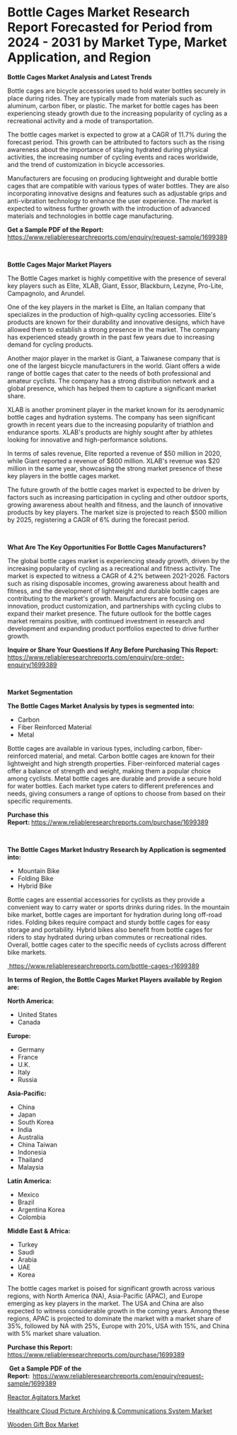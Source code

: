 <p><h1>Bottle Cages Market Research Report Forecasted for Period from 2024 -  2031 by Market Type, Market Application, and Region</h1></p><p><strong>Bottle Cages Market Analysis and Latest Trends</strong></p>
<p><p>Bottle cages are bicycle accessories used to hold water bottles securely in place during rides. They are typically made from materials such as aluminum, carbon fiber, or plastic. The market for bottle cages has been experiencing steady growth due to the increasing popularity of cycling as a recreational activity and a mode of transportation.</p><p>The bottle cages market is expected to grow at a CAGR of 11.7% during the forecast period. This growth can be attributed to factors such as the rising awareness about the importance of staying hydrated during physical activities, the increasing number of cycling events and races worldwide, and the trend of customization in bicycle accessories.</p><p>Manufacturers are focusing on producing lightweight and durable bottle cages that are compatible with various types of water bottles. They are also incorporating innovative designs and features such as adjustable grips and anti-vibration technology to enhance the user experience. The market is expected to witness further growth with the introduction of advanced materials and technologies in bottle cage manufacturing.</p></p>
<p><strong>Get a Sample PDF of the Report:&nbsp;</strong> <a href="https://www.reliableresearchreports.com/enquiry/request-sample/1699389">https://www.reliableresearchreports.com/enquiry/request-sample/1699389</a></p>
<p>&nbsp;</p>
<p><strong>Bottle Cages Major Market Players</strong></p>
<p><p>The Bottle Cages market is highly competitive with the presence of several key players such as Elite, XLAB, Giant, Essor, Blackburn, Lezyne, Pro-Lite, Campagnolo, and Arundel.</p><p>One of the key players in the market is Elite, an Italian company that specializes in the production of high-quality cycling accessories. Elite's products are known for their durability and innovative designs, which have allowed them to establish a strong presence in the market. The company has experienced steady growth in the past few years due to increasing demand for cycling products.</p><p>Another major player in the market is Giant, a Taiwanese company that is one of the largest bicycle manufacturers in the world. Giant offers a wide range of bottle cages that cater to the needs of both professional and amateur cyclists. The company has a strong distribution network and a global presence, which has helped them to capture a significant market share.</p><p>XLAB is another prominent player in the market known for its aerodynamic bottle cages and hydration systems. The company has seen significant growth in recent years due to the increasing popularity of triathlon and endurance sports. XLAB's products are highly sought after by athletes looking for innovative and high-performance solutions.</p><p>In terms of sales revenue, Elite reported a revenue of $50 million in 2020, while Giant reported a revenue of $600 million. XLAB's revenue was $20 million in the same year, showcasing the strong market presence of these key players in the bottle cages market.</p><p>The future growth of the bottle cages market is expected to be driven by factors such as increasing participation in cycling and other outdoor sports, growing awareness about health and fitness, and the launch of innovative products by key players. The market size is projected to reach $500 million by 2025, registering a CAGR of 6% during the forecast period.</p></p>
<p>&nbsp;</p>
<p><strong>What Are The Key Opportunities For Bottle Cages Manufacturers?</strong></p>
<p><p>The global bottle cages market is experiencing steady growth, driven by the increasing popularity of cycling as a recreational and fitness activity. The market is expected to witness a CAGR of 4.2% between 2021-2026. Factors such as rising disposable incomes, growing awareness about health and fitness, and the development of lightweight and durable bottle cages are contributing to the market's growth. Manufacturers are focusing on innovation, product customization, and partnerships with cycling clubs to expand their market presence. The future outlook for the bottle cages market remains positive, with continued investment in research and development and expanding product portfolios expected to drive further growth.</p></p>
<p><strong>Inquire or Share Your Questions If Any Before Purchasing This Report:</strong> <a href="https://www.reliableresearchreports.com/enquiry/pre-order-enquiry/1699389">https://www.reliableresearchreports.com/enquiry/pre-order-enquiry/1699389</a></p>
<p>&nbsp;</p>
<p><strong>Market Segmentation</strong></p>
<p><strong>The Bottle Cages Market Analysis by types is segmented into:</strong></p>
<p><ul><li>Carbon</li><li>Fiber Reinforced Material</li><li>Metal</li></ul></p>
<p><p>Bottle cages are available in various types, including carbon, fiber-reinforced material, and metal. Carbon bottle cages are known for their lightweight and high strength properties. Fiber-reinforced material cages offer a balance of strength and weight, making them a popular choice among cyclists. Metal bottle cages are durable and provide a secure hold for water bottles. Each market type caters to different preferences and needs, giving consumers a range of options to choose from based on their specific requirements.</p></p>
<p><strong>Purchase this Report:&nbsp;</strong><a href="https://www.reliableresearchreports.com/purchase/1699389">https://www.reliableresearchreports.com/purchase/1699389</a></p>
<p>&nbsp;</p>
<p><strong>The Bottle Cages Market Industry Research by Application is segmented into:</strong></p>
<p><ul><li>Mountain Bike</li><li>Folding Bike</li><li>Hybrid Bike</li></ul></p>
<p><p>Bottle cages are essential accessories for cyclists as they provide a convenient way to carry water or sports drinks during rides. In the mountain bike market, bottle cages are important for hydration during long off-road rides. Folding bikes require compact and sturdy bottle cages for easy storage and portability. Hybrid bikes also benefit from bottle cages for riders to stay hydrated during urban commutes or recreational rides. Overall, bottle cages cater to the specific needs of cyclists across different bike markets.</p></p>
<p><a href="https://www.reliableresearchreports.com/bottle-cages-r1699389">&nbsp;https://www.reliableresearchreports.com/bottle-cages-r1699389</a></p>
<p><strong>In terms of Region, the Bottle Cages Market Players available by Region are:</strong></p>
<p>
    <p> <strong> North America: </strong>
        <ul>
            <li>United States</li>
            <li>Canada</li>
        </ul>
        </p> 
    <p> <strong> Europe: </strong>
        <ul>
            <li>Germany</li>
            <li>France</li>
            <li>U.K.</li>
            <li>Italy</li>
            <li>Russia</li>
        </ul>
        </p> 
    <p> <strong> Asia-Pacific: </strong>
        <ul>
            <li>China</li>
            <li>Japan</li>
            <li>South Korea</li>
            <li>India</li>
            <li>Australia</li>
            <li>China Taiwan</li>
            <li>Indonesia</li>
            <li>Thailand</li>
            <li>Malaysia</li>
        </ul>
        </p> 
    <p> <strong> Latin America: </strong>
        <ul>
            <li>Mexico</li>
            <li>Brazil</li>
            <li>Argentina Korea</li>
            <li>Colombia</li>
        </ul>
        </p> 
    <p> <strong> Middle East & Africa: </strong>
        <ul>
            <li>Turkey</li>
            <li>Saudi</li>
            <li>Arabia</li>
            <li>UAE</li>
            <li>Korea</li>
        </ul>
    </p>
    </p>
<p><p>The bottle cages market is poised for significant growth across various regions, with North America (NA), Asia-Pacific (APAC), and Europe emerging as key players in the market. The USA and China are also expected to witness considerable growth in the coming years. Among these regions, APAC is projected to dominate the market with a market share of 35%, followed by NA with 25%, Europe with 20%, USA with 15%, and China with 5% market share valuation.</p></p>
<p><strong>Purchase this Report: </strong><a href="https://www.reliableresearchreports.com/purchase/1699389">https://www.reliableresearchreports.com/purchase/1699389</a></p>
<p>&nbsp;<strong>Get a Sample PDF of the Report:&nbsp;&nbsp;</strong><a href="https://www.reliableresearchreports.com/enquiry/request-sample/1699389">https://www.reliableresearchreports.com/enquiry/request-sample/1699389</a></p>
<p><strong></strong></p>
<p><p><a href="https://github.com/IzaiahBartell/Market-Research-Report-List-1/blob/main/reactor-agitators-market.md">Reactor Agitators Market</a></p><p><a href="https://view.publitas.com/reportprime-1/healthcare-cloud-picture-archiving-communications-system-market-trends-and-analysis-opportunities-and-challenges-for-future-growth-2024-2031/">Healthcare Cloud Picture Archiving & Communications System Market</a></p><p><a href="https://github.com/biheemgalvinlouises6hokrh3h/Market-Research-Report-List-2/blob/main/wooden-gift-box-market.md">Wooden Gift Box Market</a></p></p>